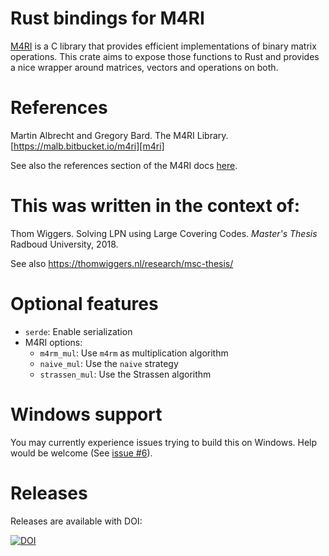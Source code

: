 # Rust bindings for M4RI

[M4RI][m4ri] is a C library that provides efficient implementations of binary matrix operations.
This crate aims to expose those functions to Rust and provides a nice wrapper around matrices, vectors and operations on both.

# References

Martin Albrecht and Gregory Bard. The M4RI Library. [https://malb.bitbucket.io/m4ri][m4ri]

See also the references section of the M4RI docs [here][m4ri references].

# This was written in the context of:

Thom Wiggers. Solving LPN using Large Covering Codes. *Master's Thesis* Radboud University, 2018.

See also https://thomwiggers.nl/research/msc-thesis/

# Optional features

* `serde`: Enable serialization
* M4RI options:
    * `m4rm_mul`: Use `m4rm` as multiplication algorithm
    * `naive_mul`: Use the `naive` strategy
    * `strassen_mul`: Use the Strassen algorithm

# Windows support

You may currently experience issues trying to build this on Windows.
Help would be welcome (See [issue #6](https://github.com/thomwiggers/m4ri-rust/issues/6)).

# Releases

Releases are available with DOI:

[![DOI](https://zenodo.org/badge/DOI/10.5281/zenodo.3377514.svg)](https://doi.org/10.5281/zenodo.3377514)

[m4ri]: https://malb.bitbucket.io/m4ri/
[m4ri references]: https://bitbucket.org/malb/m4ri/wiki/Further%20Reading
